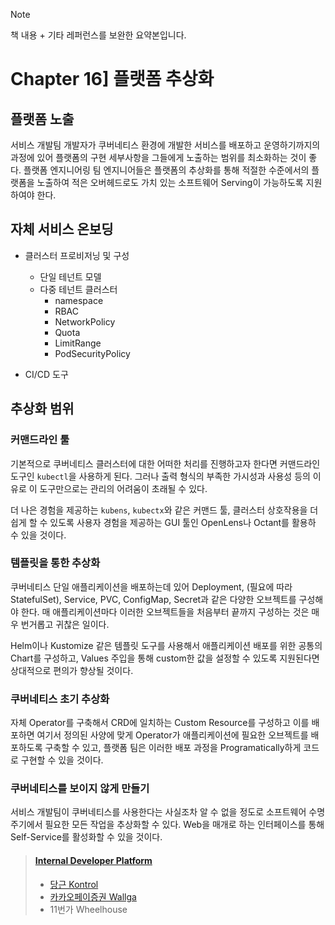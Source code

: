 > [!NOTE]
> 책 내용 + 기타 레퍼런스를 보완한 요약본입니다.

# Chapter 16] 플랫폼 추상화

## 플랫폼 노출

서비스 개발팀 개발자가 쿠버네티스 환경에 개발한 서비스를 배포하고 운영하기까지의 과정에 있어 플랫폼의 구현 세부사항을 그들에게 노출하는 범위를 최소화하는 것이 좋다. 플랫폼 엔지니어링 팀 엔지니어들은 플랫폼의 추상화를 통해 적절한 수준에서의 플랫폼을 노출하여 적은 오버헤드로도 가치 있는 소프트웨어 Serving이 가능하도록 지원하여야 한다.

## 자체 서비스 온보딩

- 클러스터 프로비저닝 및 구성
  - 단일 테넌트 모델
  - 다중 테넌트 클러스터
    - namespace
    - RBAC
    - NetworkPolicy
    - Quota
    - LimitRange
    - PodSecurityPolicy

- CI/CD 도구

## 추상화 범위

### 커맨드라인 툴

기본적으로 쿠버네티스 클러스터에 대한 어떠한 처리를 진행하고자 한다면 커맨드라인 도구인 `kubectl`을 사용하게 된다. 그러나 출력 형식의 부족한 가시성과 사용성 등의 이유로 이 도구만으로는 관리의 어려움이 초래될 수 있다.

더 나은 경험을 제공하는 `kubens`, `kubectx`와 같은 커맨드 툴, 클러스터 상호작용을 더 쉽게 할 수 있도록 사용자 경험을 제공하는 GUI 툴인 OpenLens나 Octant를 활용하 수 있을 것이다.

### 템플릿을 통한 추상화

쿠버네티스 단일 애플리케이션을 배포하는데 있어 Deployment, (필요에 따라 StatefulSet), Service, PVC, ConfigMap, Secret과 같은 다양한 오브젝트를 구성해야 한다. 매 애플리케이션마다 이러한 오브젝트들을 처음부터 끝까지 구성하는 것은 매우 번거롭고 귀찮은 일이다.

Helm이나 Kustomize 같은 템플릿 도구를 사용해서 애플리케이션 배포를 위한 공통의 Chart를 구성하고, Values 주입을 통해 custom한 값을 설정할 수 있도록 지원된다면 상대적으로 편의가 향상될 것이다.

### 쿠버네티스 초기 추상화

자체 Operator를 구축해서 CRD에 일치하는 Custom Resource를 구성하고 이를 배포하면 여기서 정의된 사양에 맞게 Operator가 애플리케이션에 필요한 오브젝트를 배포하도록 구축할 수 있고, 플랫폼 팀은 이러한 배포 과정을 Programatically하게 코드로 구현할 수 있을 것이다.

### 쿠버네티스를 보이지 않게 만들기

서비스 개발팀이 쿠버네티스를 사용한다는 사실조차 알 수 없을 정도로 소프트웨어 수명주기에서 필요한 모든 작업을 추상화할 수 있다. Web을 매개로 하는 인터페이스를 통해 Self-Service를 활성화할 수 있을 것이다.

> #### [Internal Developer Platform](https://internaldeveloperplatform.org/)
>
> - [당근 Kontrol](https://speakerdeck.com/outsider/danggeun-gaebalja-peulraespomeun-eoddeon-munjereul-haegyeolhago-issneunga?slide=72)
> - [카카오페이증권 Wallga](https://tech.kakaopay.com/post/kakaopaysec-devops-platform/#cicd-platform---wallga)
> - 11번가 Wheelhouse